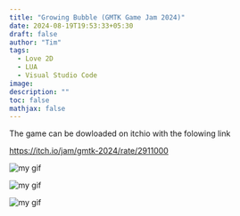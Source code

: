 ```yaml
---
title: "Growing Bubble (GMTK Game Jam 2024)"
date: 2024-08-19T19:53:33+05:30
draft: false
author: "Tim"
tags:
  - Love 2D 
  - LUA
  - Visual Studio Code
image:
description: ""
toc: false
mathjax: false
---
```




The game can be dowloaded on itchio with the folowing link

https://itch.io/jam/gmtk-2024/rate/2911000


![my gif](/images/land1.PNG)

![my gif](/images/land1.PNG)

![my gif](/images/land1.PNG)
